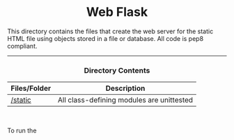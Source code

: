 <center> <h1>Web Flask</h1> </center>

This directory contains the files that create the web server for the static HTML file using objects stored in a file or database. All code is pep8 compliant.

---

<center><h3>Directory Contents</h3> </center>

| Files/Folder | Description |
| ----- | ----- |
| [/static](https://github.com/justinmajetich/AirBnB_clone/tree/dev/tests) | All class-defining modules are unittested |

<br>


To run the 
